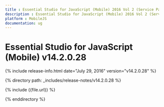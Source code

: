 ```yaml
---
title : Essential Studio for JavaScript (Mobile) 2016 Vol 2 (Service Pack 1)Release Notes
description : Essential Studio for JavaScript (Mobile) 2016 Vol 2 (Service Pack 1)Release Notes
platform : MobileJS
documentation: ug
---
```


# Essential Studio for JavaScript (Mobile) v14.2.0.28

{% include release-info.html date="July 29, 2016" version="v14.2.0.28" %} 

{% directory path: _includes/release-notes/v14.2.0.28 %}

{% include {{file.url}} %}

{% enddirectory %}